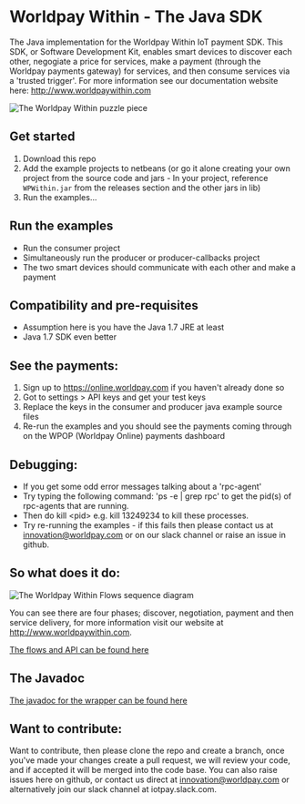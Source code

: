 # Worldpay Within - The Java SDK

The Java implementation for the Worldpay Within IoT payment SDK. This SDK, or Software Development Kit, enables smart devices to discover each other, negogiate a price for services, make a payment (through the Worldpay payments gateway) for services, and then consume services via a 'trusted trigger'. For more information see our documentation website here: http://www.worldpaywithin.com

![The Worldpay Within puzzle piece](http://wptechinnovation.github.io/worldpay-within-sdk/images/architecture/worldpayWithinFig1.png)

## Get started
1. Download this repo
2. Add the example projects to netbeans (or go it alone creating your own project from the source code and jars - In your project, reference `WPWithin.jar` from the releases section and the other jars in lib)
3. Run the examples...

## Run the examples
* Run the consumer project
* Simultaneously run the producer or producer-callbacks project
* The two smart devices should communicate with each other and make a payment

## Compatibility and pre-requisites
* Assumption here is you have the Java 1.7 JRE at least
* Java 1.7 SDK even better

## See the payments:
1. Sign up to https://online.worldpay.com if you haven't already done so
2. Got to settings > API keys and get your test keys
3. Replace the keys in the consumer and producer java example source files
4. Re-run the examples and you should see the payments coming through on the WPOP (Worldpay Online) payments dashboard

## Debugging:
* If you get some odd error messages talking about a 'rpc-agent'
* Try typing the following command: 'ps -e | grep rpc' to get the pid(s) of rpc-agents that are running. 
* Then do kill &lt;pid&gt; e.g. kill 13249234 to kill these processes.
* Try re-running the examples - if this fails then please contact us at innovation@worldpay.com or on our slack channel or raise an issue in github.
  
## So what does it do:

![The Worldpay Within Flows sequence diagram](http://wptechinnovation.github.io/worldpay-within-sdk/images/architecture/serviceOverview.png)

You can see there are four phases; discover, negotiation, payment and then service delivery, for more information visit our website at http://www.worldpaywithin.com.

[The flows and API can be found here](http://wptechinnovation.github.io/worldpay-within-sdk/the-flows.html)

## The Javadoc

[The javadoc for the wrapper can be found here](http://wptechinnovation.github.io/worldpay-within-sdk/wrapper-doc/javadoc/)

## Want to contribute:

Want to contribute, then please clone the repo and create a branch, once you've made your changes create a pull request, we will review your code, and if accepted it will be merged into the code base. You can also raise issues here on github, or contact us direct at innovation@worldpay.com or alternatively join our slack channel at iotpay.slack.com.
